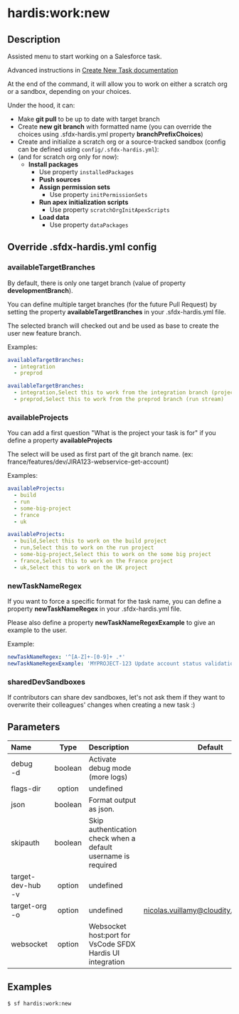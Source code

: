 <!-- This file has been generated with command 'sf hardis:doc:plugin:generate'. Please do not update it manually or it may be overwritten -->
# hardis:work:new

## Description

Assisted menu to start working on a Salesforce task.

Advanced instructions in [Create New Task documentation](https://sfdx-hardis.cloudity.com/salesforce-ci-cd-create-new-task/)

At the end of the command, it will allow you to work on either a scratch org or a sandbox, depending on your choices.

Under the hood, it can:

- Make **git pull** to be up to date with target branch
- Create **new git branch** with formatted name (you can override the choices using .sfdx-hardis.yml property **branchPrefixChoices**)
- Create and initialize a scratch org or a source-tracked sandbox (config can be defined using `config/.sfdx-hardis.yml`):
- (and for scratch org only for now):
  - **Install packages**
      - Use property `installedPackages`
    - **Push sources**
    - **Assign permission sets**
      - Use property `initPermissionSets`
    - **Run apex initialization scripts**
      - Use property `scratchOrgInitApexScripts`
    - **Load data**
      - Use property `dataPackages`

## Override .sfdx-hardis.yml config

### availableTargetBranches

By default, there is only one target branch (value of property **developmentBranch**).

You can define multiple target branches (for the future Pull Request) by setting the property **availableTargetBranches** in your .sfdx-hardis.yml file.

The selected branch will checked out and be used as base to create the user new feature branch.

Examples:

```yaml
availableTargetBranches:
  - integration
  - preprod
```

```yaml
availableTargetBranches:
  - integration,Select this to work from the integration branch (project stream)
  - preprod,Select this to work from the preprod branch (run stream)
```

### availableProjects

You can add a first question "What is the project your task is for" if you define a property **availableProjects**

The select will be used as first part of the git branch name. (ex: france/features/dev/JIRA123-webservice-get-account)

Examples:

```yaml
availableProjects:
  - build
  - run
  - some-big-project
  - france
  - uk
```

```yaml
availableProjects:
  - build,Select this to work on the build project
  - run,Select this to work on the run project
  - some-big-project,Select this to work on the some big project
  - france,Select this to work on the France project
  - uk,Select this to work on the UK project
```

### newTaskNameRegex

If you want to force a specific format for the task name, you can define a property **newTaskNameRegex** in your .sfdx-hardis.yml file.

Please also define a property **newTaskNameRegexExample** to give an example to the user.

Example:

```yaml
newTaskNameRegex: '^[A-Z]+-[0-9]+ .*'
newTaskNameRegexExample: 'MYPROJECT-123 Update account status validation rule'
```

### sharedDevSandboxes

If contributors can share dev sandboxes, let's not ask them if they want to overwrite their colleagues' changes when creating a new task :)


## Parameters

|Name|Type|Description|Default|Required|Options|
|:---|:--:|:----------|:-----:|:------:|:-----:|
|debug<br/>-d|boolean|Activate debug mode (more logs)||||
|flags-dir|option|undefined||||
|json|boolean|Format output as json.||||
|skipauth|boolean|Skip authentication check when a default username is required||||
|target-dev-hub<br/>-v|option|undefined||||
|target-org<br/>-o|option|undefined|nicolas.vuillamy@cloudity.com.playnico|||
|websocket|option|Websocket host:port for VsCode SFDX Hardis UI integration||||

## Examples

```shell
$ sf hardis:work:new
```


